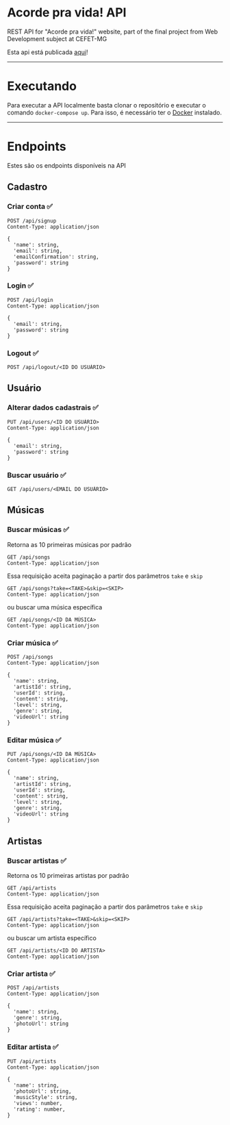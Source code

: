 # Acorde pra vida! API
REST API for "Acorde pra vida!" website, part of the final project from Web Development subject at CEFET-MG

Esta api está publicada [aqui](https://acordepravida-api.herokuapp.com/api)!

---

# Executando

Para executar a API localmente basta clonar o repositório e executar o comando `docker-compose up`. Para isso, é necessário ter o [Docker](https://www.docker.com) instalado.

---

# Endpoints
Estes são os endpoints disponíveis na API

## **Cadastro**

### **Criar conta** ✅

```
POST /api/signup
Content-Type: application/json

{
  'name': string,
  'email': string,
  'emailConfirmation': string,
  'password': string
}
```

### **Login**  ✅

```
POST /api/login
Content-Type: application/json

{
  'email': string,
  'password': string
}
```

### **Logout**  ✅

```
POST /api/logout/<ID DO USUÁRIO>
```

## **Usuário**

### **Alterar dados cadastrais** ✅

```
PUT /api/users/<ID DO USUÁRIO>
Content-Type: application/json

{
  'email': string,
  'password': string
}
```

### **Buscar usuário** ✅
```
GET /api/users/<EMAIL DO USUÁRIO>
```

## **Músicas**

### **Buscar músicas** ✅

Retorna as 10 primeiras músicas por padrão

```
GET /api/songs
Content-Type: application/json
```

Essa requisição aceita paginação a partir dos parâmetros `take` e `skip`

```
GET /api/songs?take=<TAKE>&skip=<SKIP>
Content-Type: application/json
```
ou buscar uma música específica
```
GET /api/songs/<ID DA MÚSICA>
Content-Type: application/json
```

### **Criar música** ✅

```
POST /api/songs
Content-Type: application/json

{
  'name': string,
  'artistId': string,
  'userId': string,
  'content': string,
  'level': string,
  'genre': string,
  'videoUrl': string
}
```

### **Editar música** ✅

```
PUT /api/songs/<ID DA MÚSICA>
Content-Type: application/json

{
  'name': string,
  'artistId': string,
  'userId': string,
  'content': string,
  'level': string,
  'genre': string,
  'videoUrl': string
}
```

## **Artistas**

### **Buscar artistas** ✅

Retorna os 10 primeiras artistas por padrão

```
GET /api/artists
Content-Type: application/json
```

Essa requisição aceita paginação a partir dos parâmetros `take` e `skip`

```
GET /api/artists?take=<TAKE>&skip=<SKIP>
Content-Type: application/json
```
ou buscar um artista específico
```
GET /api/artists/<ID DO ARTISTA>
Content-Type: application/json
```

### **Criar artista** ✅

```
POST /api/artists
Content-Type: application/json

{
  'name': string,
  'genre': string,
  'photoUrl': string
}
```

### **Editar artista** ✅

```
PUT /api/artists
Content-Type: application/json

{
  'name': string,
  'photoUrl': string,
  'musicStyle': string,
  'views': number,
  'rating': number,
}
```
